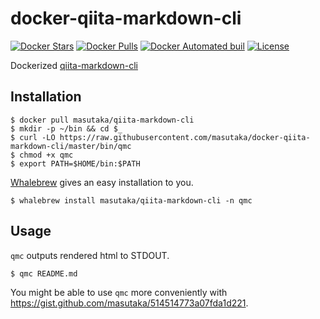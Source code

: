 # docker-qiita-markdown-cli

[![Docker Stars](https://img.shields.io/docker/stars/masutaka/qiita-markdown-cli.svg?style=flat-square)][dockerhub]
[![Docker Pulls](https://img.shields.io/docker/pulls/masutaka/qiita-markdown-cli.svg?style=flat-square)][dockerhub]
[![Docker Automated buil](https://img.shields.io/docker/automated/masutaka/qiita-markdown-cli.svg?style=flat-square)][dockerhub]
[![License](https://img.shields.io/github/license/masutaka/docker-qiita-markdown-cli.svg?style=flat-square)][license]

[dockerhub]: https://hub.docker.com/r/masutaka/qiita-markdown-cli/
[license]: https://github.com/masutaka/docker-qiita-markdown-cli/blob/master/LICENSE.txt

Dockerized [qiita-markdown-cli](https://rubygems.org/gems/qiita-markdown-cli)

## Installation

    $ docker pull masutaka/qiita-markdown-cli
    $ mkdir -p ~/bin && cd $_
    $ curl -LO https://raw.githubusercontent.com/masutaka/docker-qiita-markdown-cli/master/bin/qmc
    $ chmod +x qmc
    $ export PATH=$HOME/bin:$PATH

[Whalebrew](https://github.com/bfirsh/whalebrew) gives an easy installation to you.

    $ whalebrew install masutaka/qiita-markdown-cli -n qmc

## Usage

`qmc` outputs rendered html to STDOUT.

    $ qmc README.md

You might be able to use `qmc` more conveniently with https://gist.github.com/masutaka/514514773a07fda1d221.
